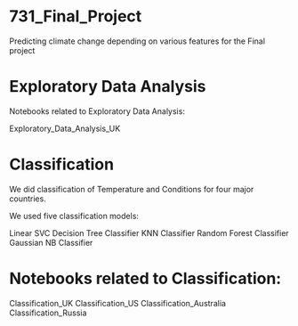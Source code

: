 # 731_Final_Project
Predicting climate change depending on various features for the Final project


# Exploratory Data Analysis

Notebooks related to Exploratory Data Analysis:

Exploratory_Data_Analysis_UK



# Classification

We did classification of Temperature and Conditions for four major countries.

We used five classification models:

Linear SVC
Decision Tree Classifier
KNN Classifier
Random Forest Classifier
Gaussian NB Classifier

# Notebooks related to Classification:

Classification_UK
Classification_US
Classification_Australia
Classification_Russia



